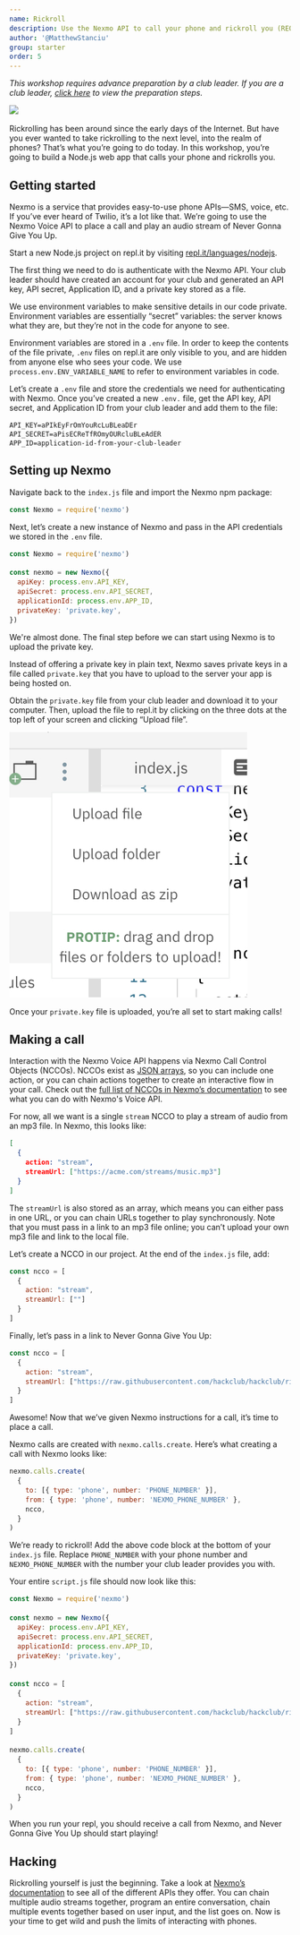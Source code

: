 ```yaml
---
name: Rickroll
description: Use the Nexmo API to call your phone and rickroll you (REQUIRES LEADER PREP)
author: '@MatthewStanciu'
group: starter
order: 5
---
```


*This workshop requires advance preparation by a club leader. If you are a club leader, [click here](https://workshops.hackclub.com/preview/rick-roll/rick_roll_leader) to view the preparation steps.*

[![](https://img.youtube.com/vi/dQw4w9WgXcQ/0.jpg)](https://www.youtube.com/watch?v=dQw4w9WgXcQ)

Rickrolling has been around since the early days of the Internet. But have you ever wanted to take rickrolling to the next level, into the realm of phones? That’s what you’re going to do today. In this workshop, you’re going to build a Node.js web app that calls your phone and rickrolls you.

## Getting started
Nexmo is a service that provides easy-to-use phone APIs—SMS, voice, etc. If you’ve ever heard of Twilio, it’s a lot like that. We’re going to use the Nexmo Voice API to place a call and play an audio stream of Never Gonna Give You Up.

Start a new Node.js project on repl.it by visiting [repl.it/languages/nodejs](https://repl.it/languages/nodejs).
 
The first thing we need to do is authenticate with the Nexmo API. Your club leader should have created an account for your club and generated an API key, API secret, Application ID, and a private key stored as a file.

We use environment variables to make sensitive details in our code private. Environment variables are essentially “secret” variables: the server knows what they are, but they’re not in the code for anyone to see.

Environment variables are stored in a `.env` file. In order to keep the contents of the file private, `.env` files on repl.it are only visible to you, and are hidden from anyone else who sees your code. We use `process.env.ENV_VARIABLE_NAME` to refer to environment variables in code.

Let’s create a `.env` file and store the credentials we need for authenticating with Nexmo. Once you’ve created a new `.env.` file, get the API key, API secret, and Application ID from your club leader and add them to the file:

```
API_KEY=aPIkEyFrOmYouRcLuBLeaDEr
API_SECRET=aPisECReTfROmyOURcluBLeAdER
APP_ID=application-id-from-your-club-leader
```

## Setting up Nexmo
Navigate back to the `index.js` file and import the Nexmo npm package:

```js
const Nexmo = require('nexmo')
```

Next, let’s create a new instance of Nexmo and pass in the API credentials we stored in the `.env` file.

```js
const Nexmo = require('nexmo')

const nexmo = new Nexmo({
  apiKey: process.env.API_KEY,
  apiSecret: process.env.API_SECRET,
  applicationId: process.env.APP_ID,
  privateKey: 'private.key',
})
```

We're almost done. The final step before we can start using Nexmo is to upload the private key.

Instead of offering a private key in plain text, Nexmo saves private keys in a file called `private.key` that you have to upload to the server your app is being hosted on.

Obtain the `private.key` file from your club leader and download it to your computer. Then, upload the file to repl.it by clicking on the three dots at the top left of your screen and clicking “Upload file”.

![](img/upload-file.jpg)

Once your `private.key` file is uploaded, you’re all set to start making calls!

## Making a call
Interaction with the Nexmo Voice API happens via Nexmo Call Control Objects (NCCOs). NCCOs exist as [JSON arrays](https://www.w3schools.com/js/js_json_arrays.asp), so you can include one action, or you can chain actions together to create an interactive flow in your call. Check out the [full list of NCCOs in Nexmo’s documentation](https://developer.nexmo.com/voice/voice-api/ncco-reference) to see what you can do with Nexmo's Voice API.

For now, all we want is a single `stream` NCCO to play a stream of audio from an mp3 file. In Nexmo, this looks like:

```json
[
  {
    action: "stream",
    streamUrl: ["https://acme.com/streams/music.mp3"]
  }
]
```

The `streamUrl` is also stored as an array, which means you can either pass in one URL, or you can chain URLs together to play synchronously. Note that you must pass in a link to an mp3 file online; you can’t upload your own mp3 file and link to the local file.

Let’s create a NCCO in our project. At the end of the `index.js` file, add:

```js
const ncco = [
  {
    action: "stream",
    streamUrl: [""]
  }
]
```

Finally, let’s pass in a link to Never Gonna Give You Up:

```js
const ncco = [
  {
    action: "stream",
    streamUrl: ["https://raw.githubusercontent.com/hackclub/hackclub/rick-roll/workshops/rick_roll/never-gonna-give-you-up.mp3"]
  }
]
```

Awesome! Now that we’ve given Nexmo instructions for a call, it’s time to place a call.

Nexmo calls are created with `nexmo.calls.create`. Here’s what creating a call with Nexmo looks like:

```js
nexmo.calls.create(
  {
    to: [{ type: 'phone', number: 'PHONE_NUMBER' }],
    from: { type: 'phone', number: 'NEXMO_PHONE_NUMBER' },
    ncco,
  }
)
```

We’re ready to rickroll! Add the above code block at the bottom of your `index.js` file. Replace `PHONE_NUMBER` with your phone number and `NEXMO_PHONE_NUMBER` with the number your club leader provides you with.

Your entire `script.js` file should now look like this:

```js
const Nexmo = require('nexmo')

const nexmo = new Nexmo({
  apiKey: process.env.API_KEY,
  apiSecret: process.env.API_SECRET,
  applicationId: process.env.APP_ID,
  privateKey: 'private.key',
})

const ncco = [
  {
    action: "stream",
    streamUrl: ["https://raw.githubusercontent.com/hackclub/hackclub/rick-roll/workshops/rick_roll/never-gonna-give-you-up.mp3"]
  }
]

nexmo.calls.create(
  {
    to: [{ type: 'phone', number: 'PHONE_NUMBER' }],
    from: { type: 'phone', number: 'NEXMO_PHONE_NUMBER' },
    ncco,
  }
)
```

When you run your repl, you should receive a call from Nexmo, and Never Gonna Give You Up should start playing!

## Hacking
Rickrolling yourself is just the beginning. Take a look at [Nexmo’s documentation](https://developer.nexmo.com/documentation) to see all of the different APIs they offer. You can chain multiple audio streams together, program an entire conversation, chain multiple events together based on user input, and the list goes on. Now is your time to get wild and push the limits of interacting with phones.